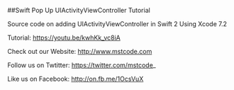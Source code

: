 ##Swift Pop Up UIActivityViewController Tutorial

Source code on adding UIActivityViewController in Swift 2 Using Xcode 7.2

Tutorial: https://youtu.be/kwhKk_vc8iA

Check out our Website: http://www.mstcode.com

Follow us on Twtitter: https://twitter.com/mstcode_

Like us on Facebook: http://on.fb.me/1OcsVuX

